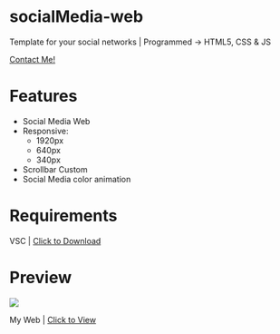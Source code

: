 # socialMedia-web

Template for your social networks | Programmed -> HTML5, CSS &amp; JS

[Contact Me!](https://zjson.dev/contact)

# Features

- Social Media Web
- Responsive:
  - 1920px
  - 640px
  - 340px
- Scrollbar Custom
- Social Media color animation

# Requirements

VSC | [Click to Download](https://code.visualstudio.com/download)

# Preview

![](https://cdn.discordapp.com/attachments/888114037852864513/1041668722466766979/image.png)

My Web | [Click to View](https://zjson.dev)
